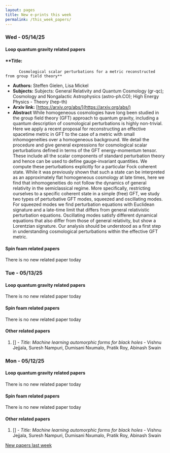 ```yaml
---
layout: pages
title: New e-prints this week
permalink: /this_week_papers/
---
```




### Wed - 05/14/25

#### Loop quantum gravity related papers

#### **Title:
          Cosmological scalar perturbations for a metric reconstructed from group field theory**
 - **Authors:** Steffen Gielen, Lisa Mickel
 - **Subjects:** Subjects:
General Relativity and Quantum Cosmology (gr-qc); Cosmology and Nongalactic Astrophysics (astro-ph.CO); High Energy Physics - Theory (hep-th)
 - **Arxiv link:** [https://arxiv.org/abs/](https://arxiv.org/abs/)
 - **Abstract**
 While homogeneous cosmologies have long been studied in the group field theory (GFT) approach to quantum gravity, including a quantum description of cosmological perturbations is highly non-trivial. Here we apply a recent proposal for reconstructing an effective spacetime metric in GFT to the case of a metric with small inhomogeneities over a homogeneous background. We detail the procedure and give general expressions for cosmological scalar perturbations defined in terms of the GFT energy-momentum tensor. These include all the scalar components of standard perturbation theory and hence can be used to define gauge-invariant quantities. We compute these perturbations explicitly for a particular Fock coherent state. While it was previously shown that such a state can be interpreted as an approximately flat homogeneous cosmology at late times, here we find that inhomogeneities do not follow the dynamics of general relativity in the semiclassical regime. More specifically, restricting ourselves to a specific coherent state in a simple (free) GFT, we study two types of perturbative GFT modes, squeezed and oscillating modes. For squeezed modes we find perturbation equations with Euclidean signature and a late-time limit that differs from general relativistic perturbation equations. Oscillating modes satisfy different dynamical equations that also differ from those of general relativity, but show a Lorentzian signature. Our analysis should be understood as a first step in understanding cosmological perturbations within the effective GFT metric. 

#### Spin foam related papers

There is no new related paper today 

### Tue - 05/13/25

#### Loop quantum gravity related papers

There is no new related paper today 

#### Spin foam related papers

There is no new related paper today 



#### Other related papers

1. [[]](https://arxiv.org/abs/) - *Title:
          Machine learning automorphic forms for black holes* - Vishnu Jejjala, Suresh Nampuri, Dumisani Nxumalo, Pratik Roy, Abinash Swain



### Mon - 05/12/25

#### Loop quantum gravity related papers

There is no new related paper today 

#### Spin foam related papers

There is no new related paper today 



#### Other related papers

1. [[]](https://arxiv.org/abs/) - *Title:
          Machine learning automorphic forms for black holes* - Vishnu Jejjala, Suresh Nampuri, Dumisani Nxumalo, Pratik Roy, Abinash Swain






[New papers last week]({{site.url}}/archived/weekly/pre-prints/2025/05/12/archived_weekly_papers.html)